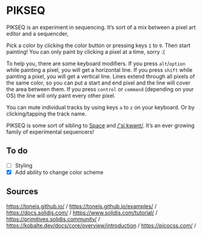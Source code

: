 # PIKSEQ

PIKSEQ is an experiment in sequencing. It’s sort of a mix between a pixel art editor and a sequencder,

Pick a color by clicking the color button or pressing keys `1` to `9`. Then start painting! You can only paint by clicking a pixel at a time, sorry :(

To help you, there are some keyboard modifiers. If you press `alt`/`option` while painting a pixel, you will get a horizontal line. If you press `shift` while painting a pixel, you will get a vertical line. Lines extend through all pixels of the same color, so you can put a start and end pixel and the line will cover the area between them. If you press `control` or `command` (depending on your OS) the line will only paint every other pixel.

You can mute individual tracks by using keys `a` to `z` on your keyboard. Or by clicking/tapping the track name.

PIKSEQ is some sort of sibling to [Space](https://spitlo.com/space/) and [/'siːkwənt/](https://spitlo.com/sikwent/). It’s an ever growing family of experimental sequencers!

## To do

- [ ] Styling
- [x] Add ability to change color scheme

## Sources

<https://tonejs.github.io/> /
<https://tonejs.github.io/examples/> /
<https://docs.solidjs.com/> /
<https://www.solidjs.com/tutorial/> /
<https://primitives.solidjs.community/> /
<https://kobalte.dev/docs/core/overview/introduction> /
<https://picocss.com/> /
